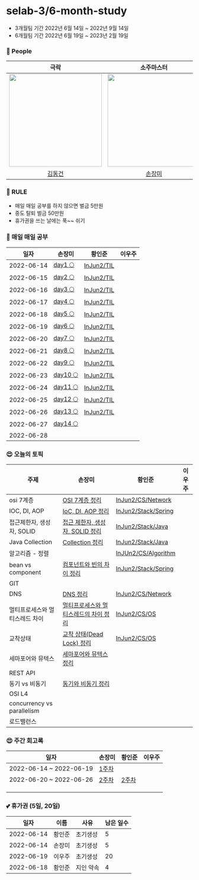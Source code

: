 # selab-3/6-month-study
- 3개월팀  기간 2022년 6월 14일 ~ 2022년 9월 14일
- 6개월팀  기간 2022년 6월 19일 ~ 2023년 2월 19일

### 🙆 People

|     극락     |    소주마스터     |     알콜 킬러      |      SPACE          |
| :-----------------------------------: | :-----------------: | :----------------: |:----------------: |
| <img src="https://avatars.githubusercontent.com/u/50691225?v=4" width="250"/> |<img src="https://avatars.githubusercontent.com/u/71416769?v=4" width="250"/> |<img src="https://avatars.githubusercontent.com/u/50690859?v=4" width="250"/> |<img src="https://avatars.githubusercontent.com/u/107803870?v=4" width="250"/>|
|   [김동건](https://github.com/DongGeon0908) |   [손장미](https://github.com/sonrose) |   [황인준](https://github.com/InJun2)   |   [이우주](https://github.com/xxeblue)| 


### 🤙 RULE

- 매일 매일 공부를 하지 않으면 벌금 5만원
- 중도 탈퇴 벌금 50만원
- 휴가권을 쓰는 날에는 푹~~ 쉬기


### 🙂 매일 매일 공부

|일자|손장미|황인준|이우주|
|---|---|---|---|
|2022-06-14|[day1 🌕](https://velog.io/@newbiekim/day1-00l6xhnd)|[InJun2/TIL](https://github.com/InJun2/TIL/tree/main/todo-list/2022/06)||
|2022-06-15|[day2 🌕](https://velog.io/@newbiekim/day2-ib73kup2)|[InJun2/TIL](https://github.com/InJun2/TIL/tree/main/todo-list/2022/06)||
|2022-06-16|[day3 🌕](https://velog.io/@newbiekim/day3-q36l7vzk)|[InJun2/TIL](https://github.com/InJun2/TIL/tree/main/todo-list/2022/06)||
|2022-06-17|[day4 🌕](https://velog.io/@newbiekim/day4-bhs130v5)|[InJun2/TIL](https://github.com/InJun2/TIL/tree/main/todo-list/2022/06)||
|2022-06-18|[day5 🌕](https://velog.io/@newbiekim/day5-g0hh7fld)|[InJun2/TIL](https://github.com/InJun2/TIL/tree/main/todo-list/2022/06)||
|2022-06-19|[day6 🌕](https://velog.io/@newbiekim/day6-grhy1zyp)|[InJun2/TIL](https://github.com/InJun2/TIL/tree/main/todo-list/2022/06)||
|2022-06-20|[day7 🌕](https://velog.io/@newbiekim/day7-47sljca3)|[InJun2/TIL](https://github.com/InJun2/TIL/tree/main/todo-list/2022/06)||[day1] (https://github.com/xxeblue/TIL1)|
|2022-06-21|[day8 🌕](https://velog.io/@newbiekim/day8-7uiyy309)|[InJun2/TIL](https://github.com/InJun2/TIL/tree/main/todo-list/2022/06)||
|2022-06-22|[day9 🌕](https://velog.io/@newbiekim/day9-3kyr055q)|[InJun2/TIL](https://github.com/InJun2/TIL/tree/main/todo-list/2022/06)||
|2022-06-23|[day10 🌕](https://velog.io/@newbiekim/day10-j9kawkp1)|[InJun2/TIL](https://github.com/InJun2/TIL/tree/main/todo-list/2022/06)||
|2022-06-24|[day11 🌕](https://velog.io/@newbiekim/day11-ike86hj5)|[InJun2/TIL](https://github.com/InJun2/TIL/tree/main/todo-list/2022/06)||
|2022-06-25|[day12 🌕](https://velog.io/@newbiekim/day12-i66ut3g4)|[InJun2/TIL](https://github.com/InJun2/TIL/tree/main/todo-list/2022/06)||
|2022-06-26|[day13 🌕](https://velog.io/@newbiekim/day13-v2d53bsl)|[InJun2/TIL](https://github.com/InJun2/TIL/tree/main/todo-list/2022/06)||
|2022-06-27|[day14 🌕](https://velog.io/@newbiekim/day14-2a8hgskt)|||
|2022-06-28||||

<!--
|테스트1|테스트2|테스트3|
|테스트1|테스트2|테스트3|
-->


### 😍 오늘의 토픽

|주제|손장미|황인준|이우주|
|---|---|---|---|
|osi 7계층|[OSI 7계층 정리](https://unequaled-peach-7e5.notion.site/OSI-7-73ec37a6550c44a0b078a83525e53b53)|[InJun2/CS/Network](https://github.com/InJun2/TIL/blob/main/CS-topic/network/OSI-7Layer.md)||
|IOC, DI, AOP|[IoC, DI, AOP 정리](https://unequaled-peach-7e5.notion.site/IoC-DI-AOP-77994381219d4b95a08a46695452e711)|[InJun2/Stack/Spring](https://github.com/InJun2/TIL/blob/main/Stack/Spring/IOC-DI-AOP.md)||
|접근제한자, 생성자, SOLID|[접근 제한자, 생성자, SOLID 정리](https://www.notion.so/SOLID-5cf5182f68ef40bca44ba14691d4fd32)|[InJun2/Stack/Java](https://github.com/InJun2/TIL/tree/main/Stack/Java)||
|Java Collection|[Collection 정리](https://www.notion.so/Collection-bb8e974ef89d4b7eb1430fe941c24de0)|[InJun2/Stack/Java](https://github.com/InJun2/TIL/tree/main/Stack/Java/Collection.md)||
|알고리즘 - 정렬||[InJUn2/CS/Algorithm](https://github.com/InJun2/TIL/blob/main/CS-topic/Algorithm/정렬알고리즘.md)||
|bean vs component|[컴포넌트와 빈의 차이 정리](https://unequaled-peach-7e5.notion.site/27967c9ff2624ed2bebc298d0dcfc7a0)|[InJun2/Stack/Spring](https://github.com/InJun2/TIL/blob/main/Stack/Spring/Bean%20vs%20Component.md)||
|GIT ||||
|DNS|[DNS 정리](https://unequaled-peach-7e5.notion.site/DNS-7cc3a20cd64341ddb268830bb4b513d7)|[InJun2/CS/Network](https://github.com/InJun2/TIL/blob/main/CS-topic/network/DNS.md)||
|멀티프로세스와 멀티스레드 차이|[멀티프로세스와 멀티스레드의 차이 정리](https://unequaled-peach-7e5.notion.site/91e37e52ca114a94bf4c23f2c67d7ba7)|[InJun2/CS/OS](https://github.com/InJun2/TIL/blob/main/CS-topic/OS/Process-Thread.md)||
|교착상태|[교착 상태(Dead Lock) 정리](https://unequaled-peach-7e5.notion.site/Dead-Lock-cc21ac6f745541959559fcd6591c9325)|[InJun2/CS/OS](https://github.com/InJun2/TIL/blob/main/CS-topic/OS/DeadLock.md)||
|세마포어와 뮤텍스|[세마포어와 뮤텍스 정리](https://unequaled-peach-7e5.notion.site/2aaab9f2f5ca462294182258d3d3b3ab)|||
|REST API||||
|동기 vs 비동기|[동기와 비동기 정리](https://unequaled-peach-7e5.notion.site/d394b14e061c49c19b6052464e3ef49d)|||
|OSI L4||||
|concurrency vs parallelism||||
|로드밸런스||||

<!--
|테스트1|테스트2|테스트3|
|테스트1|테스트2|테스트3|
-->

### 😍 주간 회고록
|일자|손장미|황인준|이우주|
|---|---|---|---|
|2022-06-14 ~ 2022-06-19|[1주차](https://velog.io/@newbiekim/1%EC%A3%BC%EC%B0%A8-%ED%9A%8C%EA%B3%A0%EB%A1%9D)|||
|2022-06-20 ~ 2022-06-26|[2주차](https://velog.io/@newbiekim/2주차-회고록)|[2주차](https://github.com/InJun2/TIL/blob/main/todo-list/주간회고록/22-06-4주차.md)||
|||||
|||||
|||||


### 💕 휴가권 (5일, 20일)

|일자|이름|사유|남은 일수|
|---|---|---|---|
|2022-06-14|황인준|초기생성|5|
|2022-06-14|손장미|초기생성|5|
|2022-06-19|이우주|초기생성|20|
|2022-06-18|황인준|지인 약속|4|

